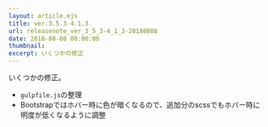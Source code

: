```yaml
---
layout: article.ejs
title: ver.3.5.3-4.1.3
url: releasenote_ver_3_5_3-4_1_3-20180808
date: 2018-08-08 00:00:00
thumbnail: 
excerpt: いくつかの修正
---
```


いくつかの修正。

* `gulpfile.js`の整理
* Bootstrapではホバー時に色が暗くなるので、追加分のscssでもホバー時に明度が低くなるように調整
